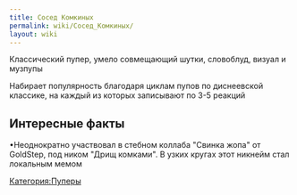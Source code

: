 ```yaml
---
title: Сосед Комкиных
permalink: wiki/Сосед_Комкиных/
layout: wiki
---
```


Классический пупер, умело совмещающий шутки, словоблуд, визуал и музпупы

Набирает популярность благодаря циклам пупов по диснеевской классике, на
каждый из которых записывают по 3-5 реакций

## Интересные факты

•Неоднократно участвовал в стебном коллаба "Свинка жопа" от GoldStep,
под ником "Дрищ комками". В узких кругах этот никнейм стал локальным
мемом

[Категория:Пуперы](Категория:Пуперы "wikilink")
